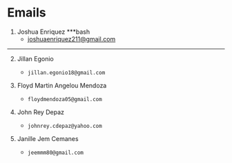 # Emails

1. Joshua Enriquez
***bash
    - joshuaenriquez211@gmail.com
***

2. Jillan Egonio
    - `jillan.egonio18@gmail.com`

3. Floyd Martin Angelou Mendoza
    - `floydmendoza05@gmail.com`

4. John Rey Depaz
    - `johnrey.cdepaz@yahoo.com`

5. Janille Jem Cemanes
    - `jeemmm80@gmail.com`
